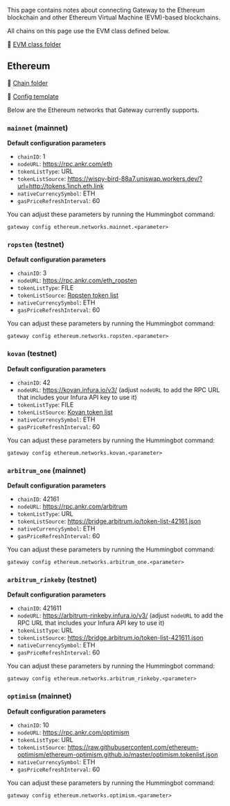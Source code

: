 This page contains notes about connecting Gateway to the Ethereum blockchain and other Ethereum Virtual Machine (EVM)-based blockchains.

All chains on this page use the EVM class defined below.

📁 [EVM class folder](https://github.com/hummingbot/hummingbot/tree/master/gateway/src/evm) 

## Ethereum

📁 [Chain folder](https://github.com/hummingbot/hummingbot/tree/master/gateway/src/chains/ethereum)

📁 [Config template](https://github.com/hummingbot/hummingbot/blob/master/gateway/src/templates/ethereum.yml)

Below are the Ethereum networks that Gateway currently supports.

### `mainnet` (mainnet)

**Default configuration parameters**

* `chainID`: 1
* `nodeURL`: https://rpc.ankr.com/eth
* `tokenListType`: URL
* `tokenListSource`: https://wispy-bird-88a7.uniswap.workers.dev/?url=http://tokens.1inch.eth.link 
* `nativeCurrencySymbol`: ETH
* `gasPriceRefreshInterval`: 60

You can adjust these parameters by running the Hummingbot command:
```
gateway config ethereum.networks.mainnet.<parameter>
```

### `ropsten` (testnet)

**Default configuration parameters**

* `chainID`: 3
* `nodeURL`: https://rpc.ankr.com/eth_ropsten
* `tokenListType`: FILE
* `tokenListSource`: [Ropsten token list](https://github.com/hummingbot/hummingbot/blob/master/gateway/src/chains/ethereum/erc20_tokens_ropsten.json)
* `nativeCurrencySymbol`: ETH
* `gasPriceRefreshInterval`: 60

You can adjust these parameters by running the Hummingbot command:
```
gateway config ethereum.networks.ropsten.<parameter>
```

### `kovan` (testnet)

**Default configuration parameters**

* `chainID`: 42
* `nodeURL`: https://kovan.infura.io/v3/ (adjust `nodeURL` to add the RPC URL that includes your Infura API key to use it)
* `tokenListType`: FILE
* `tokenListSource`: [Kovan token list](https://github.com/hummingbot/hummingbot/blob/master/gateway/src/chains/ethereum/erc20_tokens_kovan.json)
* `nativeCurrencySymbol`: ETH
* `gasPriceRefreshInterval`: 60

You can adjust these parameters by running the Hummingbot command:
```
gateway config ethereum.networks.kovan.<parameter>
```

### `arbitrum_one` (mainnet)

**Default configuration parameters**

* `chainID`: 42161
* `nodeURL`: https://rpc.ankr.com/arbitrum
* `tokenListType`: URL
* `tokenListSource`: https://bridge.arbitrum.io/token-list-42161.json
* `nativeCurrencySymbol`: ETH
* `gasPriceRefreshInterval`: 60

You can adjust these parameters by running the Hummingbot command:
```
gateway config ethereum.networks.arbitrum_one.<parameter>
```

### `arbitrum_rinkeby` (testnet)

**Default configuration parameters**

* `chainID`: 421611
* `nodeURL`: https://arbitrum-rinkeby.infura.io/v3/ (adjust `nodeURL` to add the RPC URL that includes your Infura API key to use it)
* `tokenListType`: URL
* `tokenListSource`: https://bridge.arbitrum.io/token-list-421611.json
* `nativeCurrencySymbol`: ETH
* `gasPriceRefreshInterval`: 60

You can adjust these parameters by running the Hummingbot command:
```
gateway config ethereum.networks.arbitrum_rinkeby.<parameter>
```

### `optimism` (mainnet)

**Default configuration parameters**

* `chainID`: 10
* `nodeURL`: https://rpc.ankr.com/optimism
* `tokenListType`: URL
* `tokenListSource`: https://raw.githubusercontent.com/ethereum-optimism/ethereum-optimism.github.io/master/optimism.tokenlist.json
* `nativeCurrencySymbol`: ETH
* `gasPriceRefreshInterval`: 60

You can adjust these parameters by running the Hummingbot command:
```
gateway config ethereum.networks.optimism.<parameter>
```
